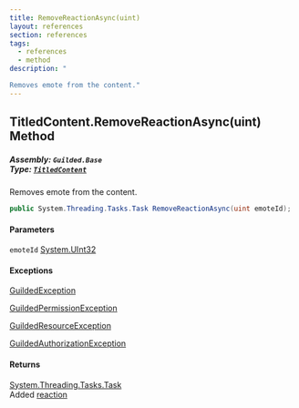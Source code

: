 ```yaml
---
title: RemoveReactionAsync(uint)
layout: references
section: references
tags:
  - references
  - method
description: "

Removes emote from the content."
---
```


## TitledContent.RemoveReactionAsync(uint) Method
##### **Assembly:** `Guilded.Base`<br/>**Type:** [`TitledContent`](TitledContent 'Guilded.Base.Content.TitledContent')

Removes emote from the content.

```csharp
public System.Threading.Tasks.Task RemoveReactionAsync(uint emoteId);
```
#### Parameters

<a name='Guilded.Base.Content.TitledContent.RemoveReactionAsync(uint).emoteId'></a>

`emoteId` [System.UInt32](https://docs.microsoft.com/en-us/dotnet/api/System.UInt32 'System.UInt32')

#### Exceptions

[GuildedException](GuildedException 'Guilded.Base.GuildedException')

[GuildedPermissionException](GuildedPermissionException 'Guilded.Base.GuildedPermissionException')

[GuildedResourceException](GuildedResourceException 'Guilded.Base.GuildedResourceException')

[GuildedAuthorizationException](GuildedAuthorizationException 'Guilded.Base.GuildedAuthorizationException')

#### Returns
[System.Threading.Tasks.Task](https://docs.microsoft.com/en-us/dotnet/api/System.Threading.Tasks.Task 'System.Threading.Tasks.Task')  
Added [reaction](Reaction 'Guilded.Base.Content.Reaction')